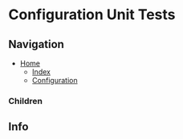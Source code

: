 # Configuration Unit Tests

## Navigation

* [Home](/README.md)
	* [Index](/docs/Index.md)
	* [Configuration](/src/Configuration/README.md)

### Children

## Info